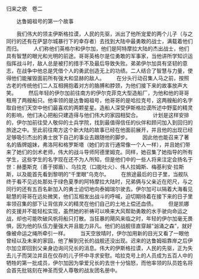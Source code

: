 归来之歌　卷二

　　达鲁姆祖号的第一个故事　

　　我们伟大的领主伊斯格拉谟，人民的先驱，派出了他所宠爱的两个儿子（与之同行的还有在萨瑟尔城暴行下的幸存者）去找到大陆中最勇敢的战士，满载着他们而归。
　　人们称他们英格尔和伊尔加，他们是阿特摩拉大陆的杰出战士，他们具有智慧的眼光和光明的前途。哥哥英格尔是位勇敢的军事家，当他讲所学知识运指挥战斗时，敌人总是被打的措手不及最后导致失败。弟弟伊尔加具有坚韧的意志，在战争中他总是凭借个人的勇武创造无上的功绩。二人结合了智慧与力量，使得他们能摧毁面前所有强大和显赫的敌人。
　　在分头行动召集人马之前，按照古老的传统他们二人互相拥抱着对方的胳膊和脖颈，为他们接下来的故事放声大笑。
　　然后年轻的伊尔加前往南方的伊尔克菲克大型造船厂，为他和他的哥哥租用了两艘船只。他率领的是达鲁姆祖号，他哥哥的是哈拉克号，这两艘船的名字取自他们天空中他们最喜欢的两颗星星。造船人深受伊斯格拉谟所述中野蛮的精灵的影响，他们决心把船只建造得与他们伟大的家园相契合。
　　计划是这样安排的，伊尔加前往受人敬仰的士兵学院，找到最值得信任的伙伴和顾问加入到回归的旅途之中。至此前往南方这个新大陆的故事已经在他面前展开，并且他的出现已经足够吸引杰出的勇士放下自己的事业去跟随他的脚步。
　　因此他也能召来了著名的盾牌姐妹，弗洛阿和格罗斯塔（她们的言行通常像一个人一样），并且她们带来了她们的剑术老师，伟大的战斗导师阿德里姆克。同样，她召集了她指导的所有学生，这些学生的名字现在还不为人所知，但是他们中的一些人将来注定会扬名于世：赫墨斯克（善于掷盾）、乌拉克（口能吐火）、伟人拉姆斯、梅基利安·拉斯斯，以及能首先看到黎明的“千里眼”乌克尔。
　　在旅途最后的日子里，当舰队终于看不见远处那处于绿色夏季的阿特摩拉大陆时，兄弟俩与父亲近在咫尺，与之同行的还有五百名新加入的勇士迫切地向泰姆瑞尔驶去。伊尔加可以隔着大海看见聪慧的哥哥在远处微笑，他们互相发出战斗的呼喊，迫切期待着在接下来的日子里率领召集的部下让背信弃义的精灵在他们自己的土地上偿还血债。
　　但是凯娜的支援并不能轻松实现，虽然她的祈祷可以唤来大风帮助勇敢的水手驶向命运之战，却也可能吹破风帆将船只打散。当狂暴的飓风来临之时，年轻的伊尔加毫无畏惧，因为他的队伍力量强大并且能力非凡。他们的战舰径直穿越“汹涌之森”，就好像被命运之绳所牵引一样。
　　当天空放晴时，伊尔加用新的目光又看了一眼他曾经以及未来的家园，他了解到兄长的战舰还没出现。迟来的达鲁姆祖靠岸之后伊尔加立即回到父亲身边询问兄长的消息。伟大的伊斯格拉谟，人民的先驱，正为失去儿子而哭泣并且在仅存的儿子怀中寻求安慰。哈拉克号上的人员成为五百人中的牺牲的第一批成员，伊尔加因为挚爱兄长的去世十分恼怒，而他率领的队员姓名将会首先批铭刻在神圣而受人尊敬的战友团名册中。
